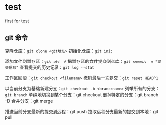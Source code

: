 # test
first for test
## git 命令
克隆仓库：`git clone <git地址>`
初始化仓库：`git init `

添加文件到暂存区：`git add -A`
把暂存区的文件提交到仓库：`git commit -m "提交信息"`
查看提交的历史记录：`git log --stat`

工作区回滚：`git checkout <filename>`
撤销最后一次提交：`git reset HEAD^1`

以当前分支为基础新建分支：`git checkout -b <branchname>`
列举所有的分支：`git branch`
单纯地切换到某个分支：git checkout <branchname>
删掉特定的分支：git branch -D <branchname>
合并分支：git merge <branchname>

推送当前分支最新的提交到远程：git push
拉取远程分支最新的提交到本地：git pull
